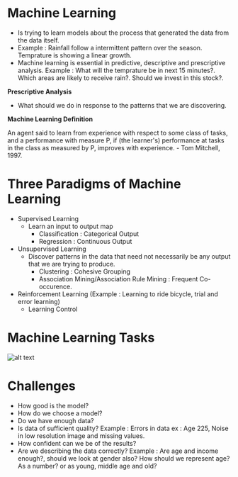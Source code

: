 # Machine Learning

- Is trying to learn models about the process that generated the data from the data itself.
- Example : Rainfall follow a intermittent pattern over the season. Temprature is showing a linear growth.
- Machine learning is essential in predictive, descriptive and prescriptive analysis. Example : What will the temprature be in next 15 minutes?. Which areas are likely to receive rain?. Should we invest in this stock?.

**Prescriptive Analysis**
- What should we do in response to the patterns that we are discovering.

**Machine Learning Definition**

An agent said to learn from experience with respect to some class of tasks, and a performance with measure P, if (the learner's) performance at tasks in the class as measured by P, improves with experience. - Tom Mitchell, 1997.


# Three Paradigms of Machine Learning

- Supervised Learning
  - Learn an input to output map
    - Classification :  Categorical Output
    - Regression : Continuous Output
- Unsupervised Learning
  - Discover patterns in the data that need not necessarily be any output that we are trying to produce.
    - Clustering :  Cohesive Grouping
    - Association Mining/Association Rule Mining : Frequent Co-occurence.
- Reinforcement Learning (Example : Learning to ride bicycle, trial and error learning)
  - Learning Control
  
# Machine Learning Tasks

![alt text]( )

# Challenges

- How good is the model?
- How do we choose a model?
- Do we have enough data?
- Is data of sufficient quality? Example : Errors in data ex : Age 225, Noise in low resolution image and missing values.
- How confident can we be of the results?
- Are we describing the data correctly? Example : Are age and income enough?, should we look at gender also? How should we represent age? As a number? or as young, middle age and old?
